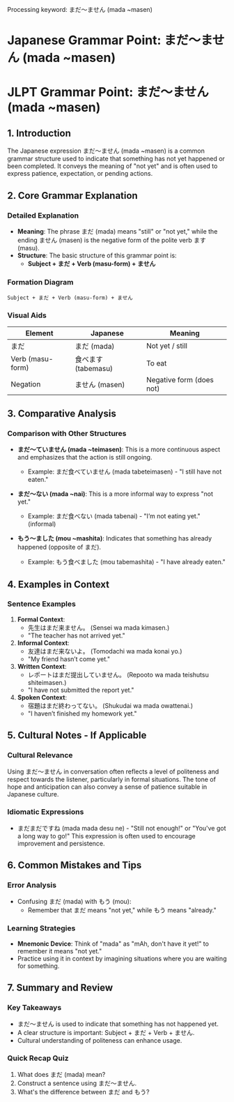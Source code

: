 Processing keyword: まだ～ません (mada ~masen)
# Japanese Grammar Point: まだ～ません (mada ~masen)
# JLPT Grammar Point: まだ～ません (mada ~masen)
## 1. Introduction
The Japanese expression まだ～ません (mada ~masen) is a common grammar structure used to indicate that something has not yet happened or been completed. It conveys the meaning of "not yet" and is often used to express patience, expectation, or pending actions.
## 2. Core Grammar Explanation
### Detailed Explanation
- **Meaning**: The phrase まだ (mada) means "still" or "not yet," while the ending ません (masen) is the negative form of the polite verb ます (masu).
- **Structure**: The basic structure of this grammar point is:
  - **Subject + まだ + Verb (masu-form) + ません**
  
### Formation Diagram
```
Subject + まだ + Verb (masu-form) + ません
```
### Visual Aids
| Element          | Japanese     | Meaning                     |
|------------------|--------------|-----------------------------|
| まだ              | まだ (mada)  | Not yet / still             |
| Verb (masu-form) | 食べます (tabemasu)   | To eat                       |
| Negation         | ません (masen) | Negative form (does not)     |
## 3. Comparative Analysis
### Comparison with Other Structures
- **まだ～ていません (mada ~teimasen)**: This is a more continuous aspect and emphasizes that the action is still ongoing. 
  - Example: まだ食べていません (mada tabeteimasen) - "I still have not eaten."
  
- **まだ～ない (mada ~nai)**: This is a more informal way to express "not yet." 
  - Example: まだ食べない (mada tabenai) - "I’m not eating yet." (informal)
- **もう～ました (mou ~mashita)**: Indicates that something has already happened (opposite of まだ).
  - Example: もう食べました (mou tabemashita) - "I have already eaten."
## 4. Examples in Context
### Sentence Examples
1. **Formal Context**: 
   - 先生はまだ来ません。 (Sensei wa mada kimasen.)
   - "The teacher has not arrived yet."
2. **Informal Context**: 
   - 友達はまだ来ないよ。 (Tomodachi wa mada konai yo.)
   - "My friend hasn’t come yet."
3. **Written Context**: 
   - レポートはまだ提出していません。 (Repooto wa mada teishutsu shiteimasen.)
   - "I have not submitted the report yet."
4. **Spoken Context**: 
   - 宿題はまだ終わってない。 (Shukudai wa mada owattenai.)
   - "I haven’t finished my homework yet."
## 5. Cultural Notes - If Applicable
### Cultural Relevance
Using まだ～ません in conversation often reflects a level of politeness and respect towards the listener, particularly in formal situations. The tone of hope and anticipation can also convey a sense of patience suitable in Japanese culture.
### Idiomatic Expressions
- まだまだですね (mada mada desu ne) - "Still not enough!" or "You've got a long way to go!" 
This expression is often used to encourage improvement and persistence.
## 6. Common Mistakes and Tips
### Error Analysis
- Confusing まだ (mada) with もう (mou):
   - Remember that まだ means "not yet," while もう means "already."
  
### Learning Strategies
- **Mnemonic Device**: Think of "mada" as "mAh, don't have it yet!" to remember it means "not yet."
- Practice using it in context by imagining situations where you are waiting for something.
## 7. Summary and Review
### Key Takeaways
- まだ～ません is used to indicate that something has not happened yet.
- A clear structure is important: Subject + まだ + Verb + ません.
- Cultural understanding of politeness can enhance usage.
### Quick Recap Quiz
1. What does まだ (mada) mean?
2. Construct a sentence using まだ～ません.
3. What's the difference between まだ and もう?
